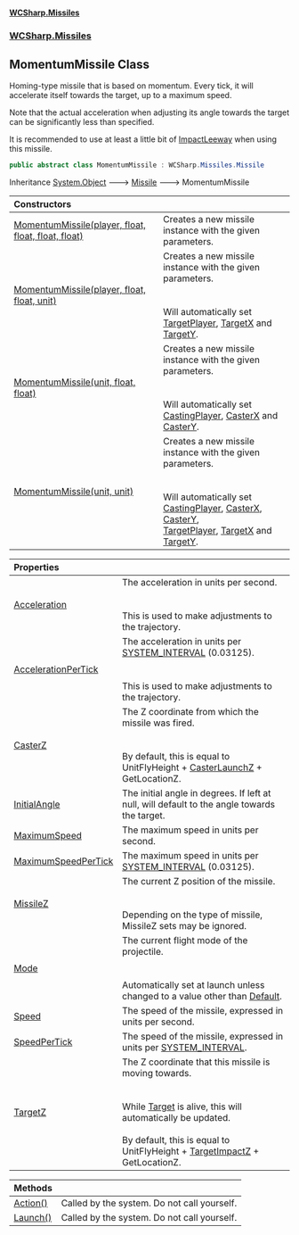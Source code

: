 #### [WCSharp.Missiles](index.md 'index')
### [WCSharp.Missiles](WCSharp.Missiles.md 'WCSharp.Missiles')

## MomentumMissile Class

Homing-type missile that is based on momentum. Every tick, it will accelerate itself towards the target, up to a maximum speed.  
  
Note that the actual acceleration when adjusting its angle towards the target can be significantly less than specified.  
  
It is recommended to use at least a little bit of [ImpactLeeway](WCSharp.Missiles.Missile.ImpactLeeway.md 'WCSharp.Missiles.Missile.ImpactLeeway') when using this missile.

```csharp
public abstract class MomentumMissile : WCSharp.Missiles.Missile
```

Inheritance [System.Object](https://docs.microsoft.com/en-us/dotnet/api/System.Object 'System.Object') &#129106; [Missile](WCSharp.Missiles.Missile.md 'WCSharp.Missiles.Missile') &#129106; MomentumMissile

| Constructors | |
| :--- | :--- |
| [MomentumMissile(player, float, float, float, float)](WCSharp.Missiles.MomentumMissile.MomentumMissile(War3Api.Common.player,float,float,float,float).md 'WCSharp.Missiles.MomentumMissile.MomentumMissile(War3Api.Common.player, float, float, float, float)') | Creates a new missile instance with the given parameters. |
| [MomentumMissile(player, float, float, unit)](WCSharp.Missiles.MomentumMissile.MomentumMissile(War3Api.Common.player,float,float,War3Api.Common.unit).md 'WCSharp.Missiles.MomentumMissile.MomentumMissile(War3Api.Common.player, float, float, War3Api.Common.unit)') | Creates a new missile instance with the given parameters.<br/><br/><br/>Will automatically set [TargetPlayer](WCSharp.Missiles.Missile.TargetPlayer.md 'WCSharp.Missiles.Missile.TargetPlayer'), [TargetX](WCSharp.Missiles.Missile.TargetX.md 'WCSharp.Missiles.Missile.TargetX') and [TargetY](WCSharp.Missiles.Missile.TargetY.md 'WCSharp.Missiles.Missile.TargetY'). |
| [MomentumMissile(unit, float, float)](WCSharp.Missiles.MomentumMissile.MomentumMissile(War3Api.Common.unit,float,float).md 'WCSharp.Missiles.MomentumMissile.MomentumMissile(War3Api.Common.unit, float, float)') | Creates a new missile instance with the given parameters.<br/><br/><br/>Will automatically set [CastingPlayer](WCSharp.Missiles.Missile.CastingPlayer.md 'WCSharp.Missiles.Missile.CastingPlayer'), [CasterX](WCSharp.Missiles.Missile.CasterX.md 'WCSharp.Missiles.Missile.CasterX') and [CasterY](WCSharp.Missiles.Missile.CasterY.md 'WCSharp.Missiles.Missile.CasterY'). |
| [MomentumMissile(unit, unit)](WCSharp.Missiles.MomentumMissile.MomentumMissile(War3Api.Common.unit,War3Api.Common.unit).md 'WCSharp.Missiles.MomentumMissile.MomentumMissile(War3Api.Common.unit, War3Api.Common.unit)') | Creates a new missile instance with the given parameters.<br/><br/><br/>Will automatically set [CastingPlayer](WCSharp.Missiles.Missile.CastingPlayer.md 'WCSharp.Missiles.Missile.CastingPlayer'), [CasterX](WCSharp.Missiles.Missile.CasterX.md 'WCSharp.Missiles.Missile.CasterX'), [CasterY](WCSharp.Missiles.Missile.CasterY.md 'WCSharp.Missiles.Missile.CasterY'),<br/>            [TargetPlayer](WCSharp.Missiles.Missile.TargetPlayer.md 'WCSharp.Missiles.Missile.TargetPlayer'), [TargetX](WCSharp.Missiles.Missile.TargetX.md 'WCSharp.Missiles.Missile.TargetX') and [TargetY](WCSharp.Missiles.Missile.TargetY.md 'WCSharp.Missiles.Missile.TargetY'). |

| Properties | |
| :--- | :--- |
| [Acceleration](WCSharp.Missiles.MomentumMissile.Acceleration.md 'WCSharp.Missiles.MomentumMissile.Acceleration') | The acceleration in units per second.<br/><br/><br/>This is used to make adjustments to the trajectory. |
| [AccelerationPerTick](WCSharp.Missiles.MomentumMissile.AccelerationPerTick.md 'WCSharp.Missiles.MomentumMissile.AccelerationPerTick') | The acceleration in units per [SYSTEM_INTERVAL](../WCSharp.Events/WCSharp.Events.PeriodicEvents.SYSTEM_INTERVAL.md 'WCSharp.Events.PeriodicEvents.SYSTEM_INTERVAL') (0.03125).<br/><br/><br/>This is used to make adjustments to the trajectory. |
| [CasterZ](WCSharp.Missiles.MomentumMissile.CasterZ.md 'WCSharp.Missiles.MomentumMissile.CasterZ') | The Z coordinate from which the missile was fired.<br/><br/><br/>By default, this is equal to UnitFlyHeight + [CasterLaunchZ](WCSharp.Missiles.Missile.CasterLaunchZ.md 'WCSharp.Missiles.Missile.CasterLaunchZ') + GetLocationZ. |
| [InitialAngle](WCSharp.Missiles.MomentumMissile.InitialAngle.md 'WCSharp.Missiles.MomentumMissile.InitialAngle') | The initial angle in degrees. If left at null, will default to the angle towards the target. |
| [MaximumSpeed](WCSharp.Missiles.MomentumMissile.MaximumSpeed.md 'WCSharp.Missiles.MomentumMissile.MaximumSpeed') | The maximum speed in units per second. |
| [MaximumSpeedPerTick](WCSharp.Missiles.MomentumMissile.MaximumSpeedPerTick.md 'WCSharp.Missiles.MomentumMissile.MaximumSpeedPerTick') | The maximum speed in units per [SYSTEM_INTERVAL](../WCSharp.Events/WCSharp.Events.PeriodicEvents.SYSTEM_INTERVAL.md 'WCSharp.Events.PeriodicEvents.SYSTEM_INTERVAL') (0.03125). |
| [MissileZ](WCSharp.Missiles.MomentumMissile.MissileZ.md 'WCSharp.Missiles.MomentumMissile.MissileZ') | The current Z position of the missile.<br/><br/><br/>Depending on the type of missile, MissileZ sets may be ignored. |
| [Mode](WCSharp.Missiles.MomentumMissile.Mode.md 'WCSharp.Missiles.MomentumMissile.Mode') | The current flight mode of the projectile.<br/><br/><br/>Automatically set at launch unless changed to a value other than [Default](WCSharp.Missiles.MomentumMissile.FlightMode.md#WCSharp.Missiles.MomentumMissile.FlightMode.Default 'WCSharp.Missiles.MomentumMissile.FlightMode.Default'). |
| [Speed](WCSharp.Missiles.MomentumMissile.Speed.md 'WCSharp.Missiles.MomentumMissile.Speed') | The speed of the missile, expressed in units per second. |
| [SpeedPerTick](WCSharp.Missiles.MomentumMissile.SpeedPerTick.md 'WCSharp.Missiles.MomentumMissile.SpeedPerTick') | The speed of the missile, expressed in units per [SYSTEM_INTERVAL](../WCSharp.Events/WCSharp.Events.PeriodicEvents.SYSTEM_INTERVAL.md 'WCSharp.Events.PeriodicEvents.SYSTEM_INTERVAL'). |
| [TargetZ](WCSharp.Missiles.MomentumMissile.TargetZ.md 'WCSharp.Missiles.MomentumMissile.TargetZ') | The Z coordinate that this missile is moving towards.<br/><br/><br/>While [Target](WCSharp.Missiles.Missile.Target.md 'WCSharp.Missiles.Missile.Target') is alive, this will automatically be updated.<br/><br/>By default, this is equal to UnitFlyHeight + [TargetImpactZ](WCSharp.Missiles.Missile.TargetImpactZ.md 'WCSharp.Missiles.Missile.TargetImpactZ') + GetLocationZ. |

| Methods | |
| :--- | :--- |
| [Action()](WCSharp.Missiles.MomentumMissile.Action().md 'WCSharp.Missiles.MomentumMissile.Action()') | Called by the system. Do not call yourself. |
| [Launch()](WCSharp.Missiles.MomentumMissile.Launch().md 'WCSharp.Missiles.MomentumMissile.Launch()') | Called by the system. Do not call yourself. |
